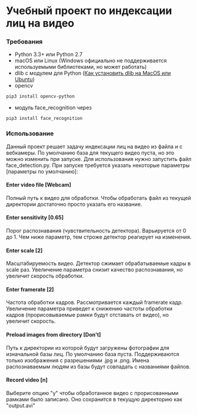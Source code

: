 # Учебный проект по индексации лиц на видео 

### Требования

  * Python 3.3+ или Python 2.7
  * macOS или Linux (Windows официально не поддерживается используемыми библиотеками, но может работать) 
  * dlib с модулем для Python ([Как установить dlib на MacOS или Ubuntu](https://gist.github.com/ageitgey/629d75c1baac34dfa5ca2a1928a7aeaf))
  * opencv
  ```bash
pip3 install opencv-python
```
  * модуль face_recognition через

```bash
pip3 install face_recognition
```
 
### Использование

Данный проект решает задачу индексации лиц на видео из файла и с вебкамеры. По умолчанию база для текущего видео пуста, но это можно изменить при запуске. Для использования нужно запустить файл face_detection.py. 
При запуске требуется указать некоторые параметры [параметры по умолчанию]:

#### Enter video file [Webcam]
Полный путь к видео для обработки. Чтобы обработать файл из текущей директории достаточно просто указать его название.

#### Enter sensitivity [0.65]
Порог распознавания (чувствительность детектора). Варьируется от 0 до 1. Чем ниже параметр, тем строже детектор реагирует на изменения.

#### Enter scale [2]
Масштабируемость видео. Детектор сжимает обрабатываемые кадры в scale раз. Увеличение параметра снизит качество распознавания, но увеличит скорость обработки.

#### Enter framerate [2]
Частота обработки кадров. Рассмотривается каждый framerate кадр. Увеличение параметра приведет к снижению частоты обработки кадров (прорисовываемые рамки будут отставать от видео), но увеличит скорость.

#### Preload images from directory [Don't]
Путь к директории из которой будут загружены фотографии для изначальной базы лиц. По умолчанию база пуста. Поддерживаются только изображения с разрешениями .jpg и .png. Имена распознаваемым людям из базы будут совпадать с названиями файлов.

#### Record video [n]
Выберите опцию "y" чтобы обработанное видео с прорисованными рамками было записано. Оно сохранится в текущую директорию как "output.avi"  

